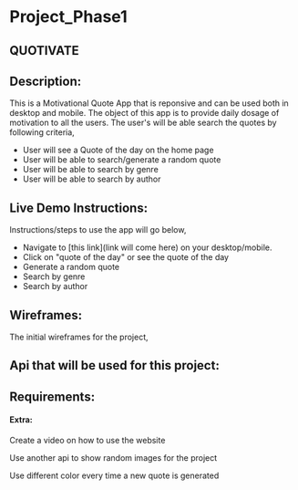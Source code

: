 # Project_Phase1

## **QUOTIVATE**

## Description:

This is a Motivational Quote App that is reponsive and can be used both in desktop and mobile.
The object of this app is to provide daily dosage of motivation to all the users. The user's will be able search the quotes by following criteria,
- User will see a Quote of the day on the home page
- User will be able to search/generate a random quote
- User will be able to search by genre
- User will be able to search by author

## Live Demo Instructions:

Instructions/steps to use the app will go below,

- Navigate to [this link](link will come here) on your desktop/mobile.
- Click on "quote of the day" or see the quote of the day
- Generate a random quote
- Search by genre
- Search by author


## Wireframes: 

The initial wireframes for the project,


## Api that will be used for this project: 



## Requirements:


#### Extra:

Create a video on how to use the website

Use another api to show random images for the project

Use different color every time a new quote is generated



